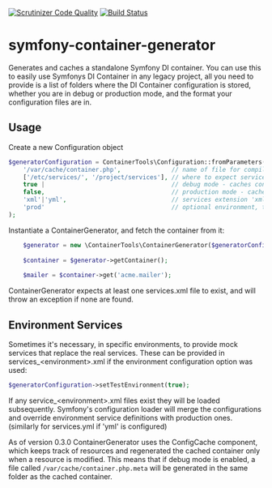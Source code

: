 [![Scrutinizer Code Quality](https://scrutinizer-ci.com/g/inviqa/symfony-container-generator/badges/quality-score.png?b=master)](https://scrutinizer-ci.com/g/inviqa/symfony-container-generator/?branch=master)
[![Build Status](https://scrutinizer-ci.com/g/inviqa/symfony-container-generator/badges/build.png?b=master)](https://scrutinizer-ci.com/g/inviqa/symfony-container-generator/build-status/master)
# symfony-container-generator
Generates and caches a standalone Symfony DI container. You can use this to easily use Symfonys DI Container in any legacy project, all you need to provide is a list of folders where the DI Container configuration is stored, whether you are in debug or production mode, and the format your configuration files are in.

## Usage
Create a new Configuration object
```php
$generatorConfiguration = ContainerTools\Configuration::fromParameters(
    '/var/cache/container.php',              // name of file for compiled container
    ['/etc/services/', '/project/services'], // where to expect services.xml and services_test.xml
    true |                                   // debug mode - caches container.php with meta file and only regenerates when resources are modified
    false,                                   // production mode - caches container.php and doesn't regenerate unless deleted
    'xml'|'yml',                             // services extension 'xml' or 'yml'
    'prod'                                   // optional environment, the default value is 'prod'
);
```

Instantiate a ContainerGenerator, and fetch the container from it:

```php
    $generator = new \ContainerTools\ContainerGenerator($generatorConfiguration);
    
    $container = $generator->getContainer();
    
    $mailer = $container->get('acme.mailer');
```

ContainerGenerator expects at least one services.xml file to exist, and will throw an exception if none are found.

## Environment Services
Sometimes it's necessary, in specific environments, to provide mock services that replace the real services. These can be provided in services_\<environment\>.xml if the environment configuration option was used:
```php
$generatorConfiguration->setTestEnvironment(true);
```

If any service_\<environment\>.xml files exist they will be loaded subsequently. Symfony's configuration loader will merge the configurations and override environment service definitions with production ones. (similarly for services.yml if 'yml' is configured)

As of version 0.3.0 ContainerGenerator uses the ConfigCache component, which keeps track of resources and regenerated the cached container only when a resource is modified. This means that if debug mode is enabled, a file called `/var/cache/container.php.meta` will be generated in the same folder as the cached container.
